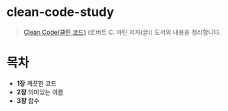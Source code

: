 # clean-code-study
> [Clean Code(클린 코드)](https://product.kyobobook.co.kr/detail/S000001032980) (로버트 C. 마틴 저자(글)) 도서의 내용을 정리합니다.

# 목차
- **1장** 깨끗한 코드
- **2장** 의미있는 이름
- **3장** 함수

